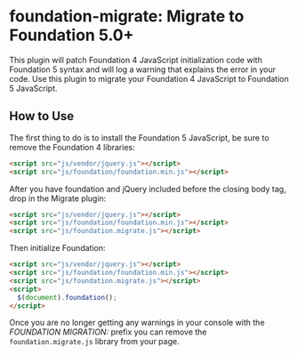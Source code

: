foundation-migrate: Migrate to Foundation 5.0+
==================

This plugin will patch Foundation 4 JavaScript initialization code with Foundation 5 syntax and will log a warning that explains the error in your code. Use this plugin to migrate your Foundation 4 JavaScript to Foundation 5 JavaScript.

## How to Use

The first thing to do is to install the Foundation 5 JavaScript, be sure to remove the Foundation 4 libraries:

```html
<script src="js/vendor/jquery.js"></script>
<script src="js/foundation/foundation.min.js"></script>
```

After you have foundation and jQuery included before the closing body tag, drop in the Migrate plugin:

```html
<script src="js/vendor/jquery.js"></script>
<script src="js/foundation/foundation.min.js"></script>
<script src="js/foundation.migrate.js"></script>
```

Then initialize Foundation:

```html
<script src="js/vendor/jquery.js"></script>
<script src="js/foundation/foundation.min.js"></script>
<script src="js/foundation.migrate.js"></script>
<script>
  $(document).foundation();
</script>
```

Once  you are no longer getting any warnings in your console with the *FOUNDATION MIGRATION:* prefix you can remove the `foundation.migrate.js` library from your page.
